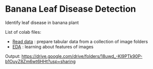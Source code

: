 # Banana Leaf Disease Detection
Identify leaf disease in banana plant

List of colab files:

* [Read data](banana_leaf_disease_read_data.ipynb) : prepare tabular data from a collection of image folders
* [EDA](banana_leaf_disease_EDA.ipynb) : learning about features of images

Output: https://drive.google.com/drive/folders/18uwd_-Kl9PTk90P-b1OuyZ8Zm6wt6HHt?usp=sharing 
